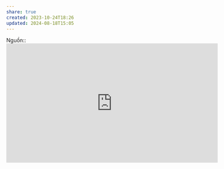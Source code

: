 ```yaml
---
share: true
created: 2023-10-24T18:26
updated: 2024-08-18T15:05
---
```

Nguồn:: <iframe width="560" height="315" src="https://www.youtube.com/embed/WqYBx2gB6vA" title="YouTube video player" frameborder="0" allow="accelerometer; autoplay; clipboard-write; encrypted-media; gyroscope; picture-in-picture; web-share" referrerpolicy="strict-origin-when-cross-origin" allowfullscreen></iframe>

